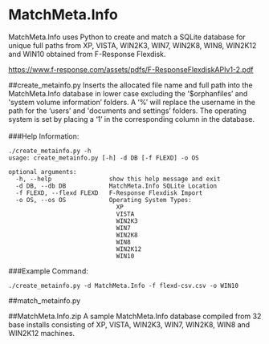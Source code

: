 MatchMeta.Info
==============
MatchMeta.Info uses Python to create and match a SQLite database for unique full paths from XP, VISTA, WIN2K3, WIN7, WIN2K8, WIN8, WIN2K12 and WIN10 obtained from F-Response Flexdisk.

https://www.f-response.com/assets/pdfs/F-ResponseFlexdiskAPIv1-2.pdf

##create_metainfo.py
Inserts the allocated file name and full path into the MatchMeta.Info database in lower case excluding the '$orphanfiles’ and 'system volume information’ folders.  A ‘%’ will replace the username in the path for the ‘users’ and 'documents and settings’ folders.  The operating system is set by placing a ‘1’ in the corresponding column in the database.
<br><br>
###Help Information:
```
./create_metainfo.py -h
usage: create_metainfo.py [-h] -d DB [-f FLEXD] -o OS

optional arguments:
  -h, --help                show this help message and exit
  -d DB, --db DB            MatchMeta.Info SQLite Location
  -f FLEXD, --flexd FLEXD   F-Response Flexdisk Import
  -o OS, --os OS            Operating System Types: 
                              XP
                              VISTA
                              WIN2K3
                              WIN7
                              WIN2K8
                              WIN8
                              WIN2K12
                              WIN10
```
###Example Command:
```
./create_metainfo.py -d MatchMeta.Info -f flexd-csv.csv -o WIN10
```
##match_metainfo.py

##MatchMeta.Info.zip
A sample MatchMeta.Info database compiled from 32 base installs consisting of XP, VISTA, WIN2K3, WIN7, WIN2K8, WIN8 and WIN2K12 machines.

